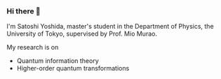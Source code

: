 ### Hi there 👋

I'm Satoshi Yoshida, master's student in the Department of Physics, the University of Tokyo, supervised by Prof. Mio Murao.

My research is on
- Quantum information theory
- Higher-order quantum transformations
